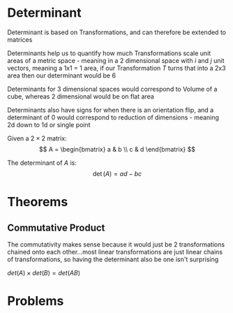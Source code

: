 # Determinant
Determinant is based on Transformations, and can therefore be extended to matrices

Determinants help us to quantify how much Transformations scale unit areas of a metric space - meaning in a 2 dimensional space with $i$ and $j$ unit vectors, meaning a 1x1 = 1 area, if our Transformation $T$ turns that into a 2x3 area then our determinant would be 6

Determinants for 3 dimensional spaces would correspond to Volume of a cube, whereas 2 dimensional would be on flat area

Determinants also have signs for when there is an orientation flip, and a determinant of 0 would correspond to reduction of dimensions - meaning 2d down to 1d or single point

Given a $2 \times 2$ matrix:
$$
A = \begin{bmatrix}
a & b \\
c & d
\end{bmatrix}
$$

The determinant of $A$ is:
$$
\det(A) = ad - bc
$$

# Theorems

## Commutative Product
The commutativity makes sense because it would just be 2 transformations chained onto each other...most linear transformations are just linear chains of transformations, so having the determinant also be one isn't surprising

$det(A) \times det(B) = det(AB)$

# Problems